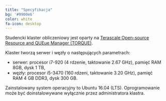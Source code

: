 ```yaml
---
title: "Specyfikacja"
bg: '#9900e6'
color: white
fa-icon: desktop
---
```


Studencki klaster obliczeniowy jest oparty na [Terascale Open-source Resource and QUEue Manager (TORQUE)](http://www.adaptivecomputing.com/products/open-source/torque/).

Klaster tworzą serwer i węzły o następujących parametrach:
* serwer: procesor i7-920 (4 rdzenie, taktowanie 2.67 GHz), pamięć RAM 8GB, dysk 1 TB,
* węzły: procesor i5-3470 (160 rdzeni, taktowanie 3.20 GHz), pamięć RAM 4 GB DDR3, dysk 300 GB.

Zainstalowany system operacyjny to Ubuntu 16.04 (LTS). Oprogramowanie może być doinstalowywane wyłącznie przez administratora klastra.

